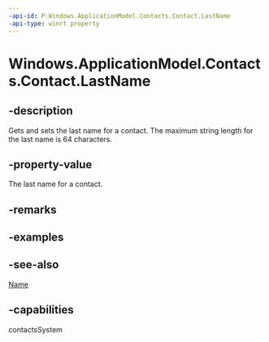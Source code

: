 ```yaml
---
-api-id: P:Windows.ApplicationModel.Contacts.Contact.LastName
-api-type: winrt property
---
```


<!-- Property syntax
public string LastName { get;  set; }
-->

# Windows.ApplicationModel.Contacts.Contact.LastName

## -description
Gets and sets the last name for a contact. The maximum string length for the last name is 64 characters.

## -property-value
The last name for a contact.

## -remarks

## -examples

## -see-also
[Name](contact_name.md)
## -capabilities
contactsSystem
